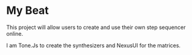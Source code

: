 # My Beat 
This project will allow users to create and use their own step sequencer online.

I am Tone.Js to create the synthesizers and NexusUI for the matrices.